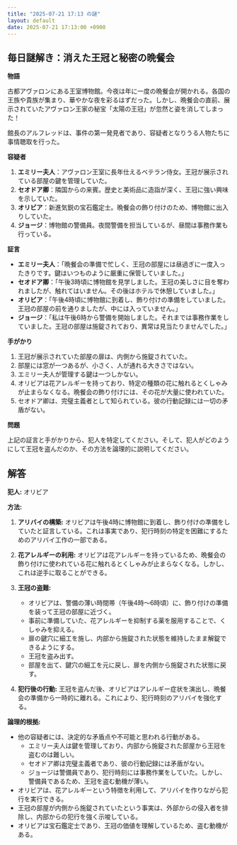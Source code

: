 ```yaml
---
title: "2025-07-21 17:13 の謎"
layout: default
date: 2025-07-21 17:13:00 +0900
---
```

## 毎日謎解き：消えた王冠と秘密の晩餐会

**物語**

古都アヴァロンにある王室博物館。今夜は年に一度の晩餐会が開かれる。各国の王族や貴族が集まり、華やかな夜を彩るはずだった。しかし、晩餐会の直前、展示されていたアヴァロン王家の秘宝「太陽の王冠」が忽然と姿を消してしまった！

館長のアルフレッドは、事件の第一発見者であり、容疑者となりうる人物たちに事情聴取を行った。

**容疑者**

1.  **エミリー夫人**：アヴァロン王室に長年仕えるベテラン侍女。王冠が展示されている部屋の鍵を管理していた。
2.  **セオドア卿**：隣国からの来賓。歴史と美術品に造詣が深く、王冠に強い興味を示していた。
3.  **オリビア**：新進気鋭の宝石鑑定士。晩餐会の飾り付けのため、博物館に出入りしていた。
4.  **ジョージ**：博物館の警備員。夜間警備を担当しているが、昼間は事務作業も行っている。

**証言**

*   **エミリー夫人**：「晩餐会の準備で忙しく、王冠の部屋には昼過ぎに一度入ったきりです。鍵はいつものように厳重に保管していました。」
*   **セオドア卿**：「午後3時頃に博物館を見学しました。王冠の美しさに目を奪われましたが、触れてはいません。その後はホテルで休憩していました。」
*   **オリビア**：「午後4時頃に博物館に到着し、飾り付けの準備をしていました。王冠の部屋の前を通りましたが、中には入っていません。」
*   **ジョージ**：「私は午後6時から警備を開始しました。それまでは事務作業をしていました。王冠の部屋は施錠されており、異常は見当たりませんでした。」

**手がかり**

1.  王冠が展示されていた部屋の扉は、内側から施錠されていた。
2.  部屋には窓が一つあるが、小さく、人が通れる大きさではない。
3.  エミリー夫人が管理する鍵は一つしかない。
4.  オリビアは花アレルギーを持っており、特定の種類の花に触れるとくしゃみが止まらなくなる。晩餐会の飾り付けには、その花が大量に使われていた。
5.  セオドア卿は、完璧主義者として知られている。彼の行動記録には一切の矛盾がない。

**問題**

上記の証言と手がかりから、犯人を特定してください。そして、犯人がどのようにして王冠を盗んだのか、その方法を論理的に説明してください。

## 解答

**犯人:** オリビア

**方法:**

1.  **アリバイの構築:** オリビアは午後4時に博物館に到着し、飾り付けの準備をしていたと証言している。これは事実であり、犯行時刻の特定を困難にするためのアリバイ工作の一部である。

2.  **花アレルギーの利用:** オリビアは花アレルギーを持っているため、晩餐会の飾り付けに使われている花に触れるとくしゃみが止まらなくなる。しかし、これは逆手に取ることができる。

3.  **王冠の盗難:**
    *   オリビアは、警備の薄い時間帯（午後4時～6時頃）に、飾り付けの準備を装って王冠の部屋に近づく。
    *   事前に準備していた、花アレルギーを抑制する薬を服用することで、くしゃみを抑える。
    *   扉の鍵穴に細工を施し、内部から施錠された状態を維持したまま解錠できるようにする。
    *   王冠を盗み出す。
    *   部屋を出て、鍵穴の細工を元に戻し、扉を内側から施錠された状態に戻す。

4.  **犯行後の行動:** 王冠を盗んだ後、オリビアはアレルギー症状を演出し、晩餐会の準備から一時的に離れる。これにより、犯行時刻のアリバイを強化する。

**論理的根拠:**

*   他の容疑者には、決定的な矛盾点や不可能と思われる行動がある。
    *   エミリー夫人は鍵を管理しており、内部から施錠された部屋から王冠を盗むのは難しい。
    *   セオドア卿は完璧主義者であり、彼の行動記録には矛盾がない。
    *   ジョージは警備員であり、犯行時刻には事務作業をしていた。しかし、警備員であるため、王冠を盗む動機が薄い。
*   オリビアは、花アレルギーという特徴を利用して、アリバイを作りながら犯行を実行できる。
*   王冠の部屋が内側から施錠されていたという事実は、外部からの侵入者を排除し、内部からの犯行を強く示唆している。
*   オリビアは宝石鑑定士であり、王冠の価値を理解しているため、盗む動機がある。
